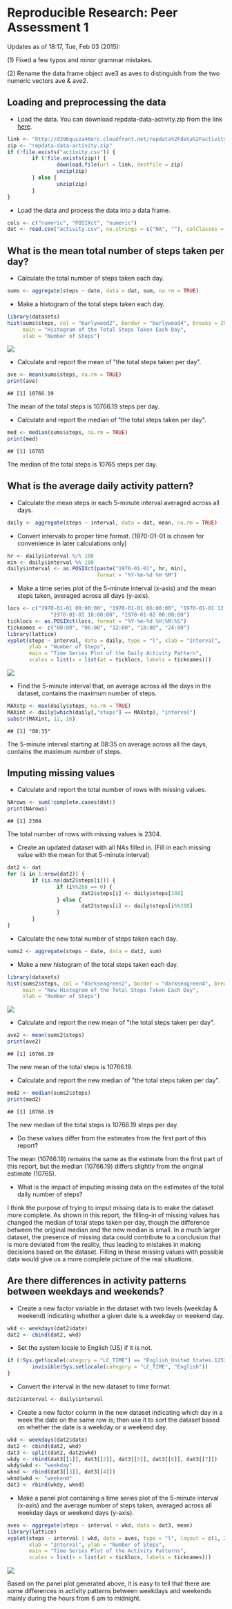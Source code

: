 # Reproducible Research: Peer Assessment 1

Updates as of 18:17, Tue, Feb 03 (2015):

(1) Fixed a few typos and minor grammar mistakes.

(2) Rename the data.frame object ave3 as aves to distinguish from 
the two numeric vectors ave & ave2.

## Loading and preprocessing the data
- Load the data. You can download repdata-data-activity.zip from the link 
[here](https://d396qusza40orc.cloudfront.net/repdata%2Fdata%2Factivity.zip).

```r
link <- "http://d396qusza40orc.cloudfront.net/repdata%2Fdata%2Factivity.zip"
zip <- "repdata-data-activity.zip"
if (!file.exists("activity.csv")) {
        if (!file.exists(zip)) {
                download.file(url = link, destfile = zip)
                unzip(zip)
        } else {
                unzip(zip)
        }
}
```
- Load the data and process the data into a data frame.

```r
cols <- c("numeric", "POSIXct", "numeric")
dat <- read.csv("activity.csv", na.strings = c("NA", ""), colClasses = cols)
```

## What is the mean total number of steps taken per day?
- Calculate the total number of steps taken each day.

```r
sums <- aggregate(steps ~ date, data = dat, sum, na.rm = TRUE)
```
- Make a histogram of the total steps taken each day.

```r
library(datasets)
hist(sums$steps, col = "burlywood2", border = "burlywood4", breaks = 20,
     main = "Histogram of the Total Steps Taken Each Day", 
     xlab = "Number of Steps")
```

![](PA1_template_files/figure-html/histogram1-1.png) 

- Calculate and report the mean of "the total steps taken per day".

```r
ave <- mean(sums$steps, na.rm = TRUE)
print(ave)
```

```
## [1] 10766.19
```
The mean of the total steps is 10766.19 steps per 
day.

- Calculate and report the median of "the total steps taken per day".

```r
med <- median(sums$steps, na.rm = TRUE)
print(med)
```

```
## [1] 10765
```
The median of the total steps is 10765 steps per 
day.

## What is the average daily activity pattern?
- Calculate the mean steps in each 5-minute interval averaged across all days.

```r
daily <- aggregate(steps ~ interval, data = dat, mean, na.rm = TRUE)
```
- Convert intervals to proper time format. (1970-01-01 is chosen for 
convenience in later calculations only)

```r
hr <- daily$interval %/% 100
min <- daily$interval %% 100
daily$interval <- as.POSIXct(paste("1970-01-01", hr, min), 
                             format = "%Y-%m-%d %H %M")
```
- Make a time series plot of the 5-minute interval (x-axis) and the mean steps 
taken, averaged across all days (y-axis).

```r
locs <- c("1970-01-01 00:00:00", "1970-01-01 06:00:00", "1970-01-01 12:00:00", 
              "1970-01-01 18:00:00", "1970-01-02 00:00:00")
ticklocs <- as.POSIXct(locs, format = "%Y-%m-%d %H:%M:%S")
ticknames <- c("00:00", "06:00", "12:00", "18:00", "24:00")
library(lattice)
xyplot(steps ~ interval, data = daily, type = "l", xlab = "Interval", 
       ylab = "Number of Steps", 
       main = "Time Series Plot of the Daily Activity Pattern", 
       scales = list(x = list(at = ticklocs, labels = ticknames)))
```

![](PA1_template_files/figure-html/xyplot1-1.png) 

- Find the 5-minute interval that, on average across all the days in the dataset, 
contains the maximum number of steps.

```r
MAXstp <- max(daily$steps, na.rm = TRUE)
MAXint <- daily[which(daily[,"steps"] == MAXstp), "interval"]
substr(MAXint, 12, 16)
```

```
## [1] "08:35"
```
The 5-minute interval starting at 08:35 on average across 
all the days, contains the maximum number of steps.

## Imputing missing values
- Calculate and report the total number of rows with missing values.

```r
NArows <- sum(!complete.cases(dat))
print(NArows)
```

```
## [1] 2304
```
The total number of rows with missing values is 2304.

- Create an updated dataset with all NAs filled in. 
(Fill in each missing value with the mean for that 5-minute interval)

```r
dat2 <- dat
for (i in 1:nrow(dat2)) {
        if (is.na(dat2$steps[i])) {
                if (i%%288 == 0) {
                        dat2$steps[i] <- daily$steps[288]
                } else {
                        dat2$steps[i] <- daily$steps[i%%288]
                }
        }
}
```
- Calculate the new total number of steps taken each day.

```r
sums2 <- aggregate(steps ~ date, data = dat2, sum)
```
- Make a new histogram of the total steps taken each day.

```r
library(datasets)
hist(sums2$steps, col = "darkseagreen2", border = "darkseagreen4", breaks = 20,
     main = "New Histogram of the Total Steps Taken Each Day", 
     xlab = "Number of Steps")
```

![](PA1_template_files/figure-html/histogram2-1.png) 

- Calculate and report the new mean of "the total steps taken per day".

```r
ave2 <- mean(sums2$steps)
print(ave2)
```

```
## [1] 10766.19
```
The new mean of the total steps is 10766.19.

- Calculate and report the new median of "the total steps taken per day".

```r
med2 <- median(sums2$steps)
print(med2)
```

```
## [1] 10766.19
```
The new median of the total steps is 10766.19 steps 
per day.

- Do these values differ from the estimates from the first part of this report?

The mean (10766.19) remains the same as the estimate 
from the first part of this report, 
but the median (10766.19) differs slightly from the 
original estimate (10765).

- What is the impact of imputing missing data on the estimates of the total daily 
number of steps?

I think the purpose of trying to imput missing data is to make the dataset more 
complete. As shown in this report, the filling-in of missing values has changed 
the median of total steps taken per day, though the difference between the 
original median and the new median is small. In a much larger dataset, the 
presence of missing data could contribute to a conclusion that is more deviated 
from the reality, thus leading to mistakes in making decisions based on the 
dataset. Filling in these missing values with possible data would give us a 
more complete picture of the real situations.

## Are there differences in activity patterns between weekdays and weekends?
- Create a new factor variable in the dataset with two levels (weekday & 
weekend) indicating whether a given date is a weekday or weekend day.

```r
wkd <- weekdays(dat2$date)
dat2 <- cbind(dat2, wkd)
```
- Set the system locale to English (US) if it is not.

```r
if (!Sys.getlocale(category = "LC_TIME") == "English_United States.1252") {
        invisible(Sys.setlocale(category = "LC_TIME", "English"))
}
```
- Convert the interval in the new dataset to time format.

```r
dat2$interval <- daily$interval
```
- Create a new factor column in the new dataset indicating which day in a week 
the date on the same row is; then use it to sort the dataset based on whether 
the date is a weekday or a weekend day.

```r
wkd <- weekdays(dat2$date)
dat2 <- cbind(dat2, wkd)
dat3 <- split(dat2, dat2$wkd)
wkdy <- rbind(dat3[[1]], dat3[[2]], dat3[[5]], dat3[[6]], dat3[[7]])
wkdy$wkd <- "weekday"
wknd <- rbind(dat3[[3]], dat3[[4]])
wknd$wkd <- "weekend"
dat3 <- rbind(wkdy, wknd)
```
- Make a panel plot containing a time series plot of the 5-minute interval 
(x-axis) and the average number of steps taken, averaged across all weekday days 
or weekend days (y-axis).

```r
aves <- aggregate(steps ~ interval + wkd, data = dat3, mean)
library(lattice)
xyplot(steps ~ interval | wkd, data = aves, type = "l", layout = c(1, 2), 
       xlab = "Interval", ylab = "Number of Steps", 
       main = "Time Series Plot of the Activity Patterns", 
       scales = list(x = list(at = ticklocs, labels = ticknames)))
```

![](PA1_template_files/figure-html/xyplot2-1.png) 

Based on the panel plot generated above, it is easy to tell that there are 
some differences in activity patterns between weekdays and weekends mainly 
during the hours from 6 am to midnight.
